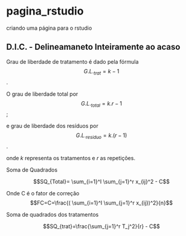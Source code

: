 # pagina_rstudio
criando uma página para o rstudio

## D.I.C. - Delineamaneto Inteiramente ao acaso


Grau de liberdade de tratamento é dado pela fórmula $$G.L._{trat}=k-1$$.

O grau de liberdade total por $$G.L._{total}=k.r-1$$;

e grau de liberdade dos resíduos por $$G.L._{residuo}=k.(r-1)$$.

onde $k$ representa os tratamentos e $r$ as repetições.


Soma de Quadrados

$$SQ_{Total}= \sum_{i=1}^I \sum_{j=1}^r x_{ij}^2 - C$$

Onde C é o fator de correção $$FC=C=\frac{( \sum_{i=1}^I  \sum_{j=1}^r  x_{ij})^2}{n}$$

Soma de quadrados dos tratamentos

$$SQ_{trat}=\frac{\sum_{j=1}^r T_j^2}{r} - C$$
